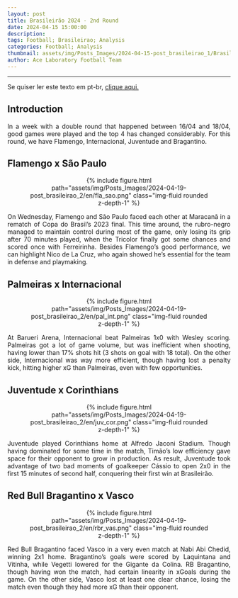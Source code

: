 ```yaml
---
layout: post
title: Brasileirão 2024 - 2nd Round
date: 2024-04-15 15:00:00
description:
tags: Football; Brasileirao; Analysis
categories: Football; Analysis
thumbnail: assets/img/Posts_Images/2024-04-15-post_brasileirao_1/Brasileirao_Assai_2022.png
author: Ace Laboratory Football Team
---
```


---
<p align="justify">
Se quiser ler este texto em pt-br, <a href = "https://ac3lab.github.io/blog/2000/post_brasileirao_2-pt/"> clique aqui.</a>
</p>

<h2>Introduction</h2>

<div style="text-align: justify">
<p align="justify">
In a week with a double round that happened between 16/04 and 18/04, good games were played and the top 4 has changed considerably. For this round, we have Flamengo, Internacional, Juventude and Bragantino.
</p>
</div>

<h2>Flamengo x São Paulo</h2>

<div style="text-align: justify">

<div style="width: 80%; margin: 0 auto; text-align: center;">
{% include figure.html path="assets/img/Posts_Images/2024-04-19-post_brasileirao_2/en/fla_sao.png" class="img-fluid rounded z-depth-1" %}
</div>

<p align="justify">

On Wednesday, Flamengo and São Paulo faced each other at Maracanã in a rematch of Copa do Brasil’s 2023 final. This time around, the rubro-negro managed to maintain control during most of the game, only losing its grip after 70 minutes played, when the Tricolor finally got some chances and scored once with Ferreirinha. Besides Flamengo’s good performance, we can highlight Nico de La Cruz, who again showed he’s essential for the team in defense and playmaking.

</p>

</div>


<h2>Palmeiras x Internacional</h2>

<div style="text-align: justify">

<div style="width: 80%; margin: 0 auto; text-align: center;">
{% include figure.html path="assets/img/Posts_Images/2024-04-19-post_brasileirao_2/en/pal_int.png" class="img-fluid rounded z-depth-1" %}
</div>

<p align="justify">
At Barueri Arena, Internacional beat Palmeiras 1x0 with Wesley scoring. Palmeiras got a lot of game volume, but was inefficient when shooting, having lower than 17% shots hit (3 shots on goal with 18 total). On the other side, Internacional was way more efficient, though having lost a penalty kick, hitting higher xG than Palmeiras, even with few opportunities.
</p>

</div>

<h2>Juventude x Corinthians
</h2>

<div style="text-align: justify">

<div style="width: 80%; margin: 0 auto; text-align: center;">
{% include figure.html path="assets/img/Posts_Images/2024-04-19-post_brasileirao_2/en/juv_cor.png" class="img-fluid rounded z-depth-1" %}
</div>

<p align="justify">
Juventude played Corinthians home at Alfredo Jaconi Stadium. Though having dominated for some time in the match, Timão’s low efficiency gave space for their opponent to grow in production. As result, Juventude took advantage of two bad moments of goalkeeper Cássio to open 2x0 in the first 15 minutes of second half, conquering their first win at Brasileirão.

</p>

</div>

<h2>Red Bull Bragantino x Vasco</h2>

<div style="text-align: justify">

<div style="width: 80%; margin: 0 auto; text-align: center;">
{% include figure.html path="assets/img/Posts_Images/2024-04-19-post_brasileirao_2/en/rbr_vas.png" class="img-fluid rounded z-depth-1" %}
</div>

<p align="justify">
Red Bull Bragantino faced Vasco in a very even match at Nabi Abi Chedid, winning 2x1 home. Bragantino’s goals were scored by Laquintana and Vitinha, while Vegetti lowered for the Gigante da Colina. RB Bragantino, though having won the match, had certain linearity in xGoals during the game. On the other side, Vasco lost at least one clear chance, losing the match even though they had more xG than their opponent.


</p>

</div>
